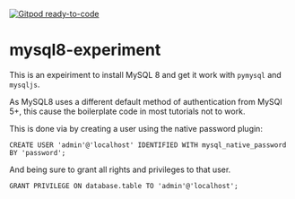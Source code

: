 [![Gitpod ready-to-code](https://img.shields.io/badge/Gitpod-ready--to--code-blue?logo=gitpod)](https://gitpod.io/#https://github.com/kunxin-chor/mysql8-experiment)

# mysql8-experiment

This is an expeiriment to install MySQL 8 and get it work with `pymysql` and `mysqljs`. 

As MySQL8 uses a different default method of authentication from MySQl 5+, this cause 
the boilerplate code in most tutorials not to work.

This is done via by creating a user using the native password plugin:

```
CREATE USER 'admin'@'localhost' IDENTIFIED WITH mysql_native_password BY 'password';
```

And being sure to grant all rights and privileges to that user.

```
GRANT PRIVILEGE ON database.table TO 'admin'@'localhost';
```